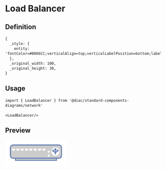 # Load Balancer

## Definition

```
{
  _style: { 
    entity: 'fontColor=#0066CC;verticalAlign=top;verticalLabelPosition=bottom;labelPosition=center;align=center;html=1;outlineConnect=0;fillColor=#CCCCCC;strokeColor=#6881B3;gradientColor=none;gradientDirection=north;strokeWidth=2;shape=mxgraph.networks.load_balancer;',
  },
  _original_width: 100,
  _original_height: 30,
}
```

## Usage

```
import { LoadBalancer } from '@diac/standard-components-diagrams/network'

<LoadBalancer/>
```

## Preview

<img src="./load-balancer.png" width="200"/>
